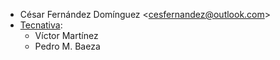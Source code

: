 - César Fernández Domínguez \<<cesfernandez@outlook.com>\>
- [Tecnativa](https://www.tecnativa.com):
  - Víctor Martínez
  - Pedro M. Baeza
